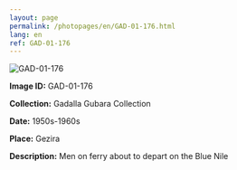```yaml
---
layout: page
permalink: /photopages/en/GAD-01-176.html
lang: en
ref: GAD-01-176
---
```


![GAD-01-176](/smallimages/GAD-01-176-600.jpg)

**Image ID:** GAD-01-176

**Collection:** Gadalla Gubara Collection

**Date:** 1950s-1960s

**Place:** Gezira

**Description:** Men on ferry about to depart on the Blue Nile
